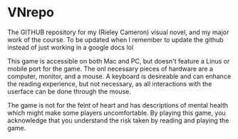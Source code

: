 # VNrepo
The GITHUB repository for my (Rieley Cameron) visual novel, and my major work of the course.
To be updated when I remember to update the github instead of just working in a google docs lol

This game is accessible on both Mac and PC, but doesn't feature a Linus or mobile port for the game. The onl necessary pieces of hardware are a computer, monitor, and a mouse. A keyboard is desireable and can enhance the reading experience, but not necessary, as all interactions with the userface can be done through the mouse.

The game is not for the feint of heart and has descriptions of mental health which might make some players uncomfortable. By playing this game, you acknowledge that you understand the risk taken by reading and playing the game.
